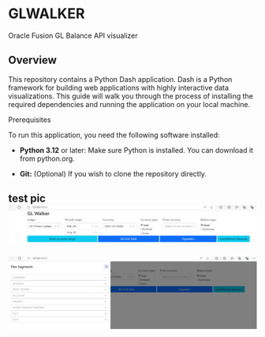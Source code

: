 # GLWALKER
Oracle Fusion GL Balance API visualizer

## Overview

This repository contains a Python Dash application. Dash is a Python framework for building web applications with highly interactive data visualizations. This guide will walk you through the process of installing the required dependencies and running the application on your local machine.

Prerequisites

To run this application, you need the following software installed:

* **Python 3.12** or later: Make sure Python is installed. You can download it from python.org.

* **Git:** (Optional) If you wish to clone the repository directly.

test pic
![1-st screen](images/1.png)
-----------------------------
![1-st screen](images/2.png)